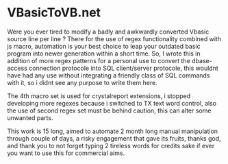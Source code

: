 # VBasicToVB.net
Were you ever tired to modify a badly and awkwardly converted Vbasic source line per line ? There for the use of regex functionality combined with js macro, automation is your best choice to leap your outdated basic program into newer generation within a short time.
So, I wrote this in addition of more regex patterns for a personal use to convert the dbase-access connection protocole into SQL client/server protocole, this wouldnt have had any use without integrating a friendly class of SQL commands with it, so i didnt see any purpose to write them here.

The 4th macro set is used for crystalreport extensions, i stopped developing more regexes because i switched to TX text word control, also the use of second regex set must be behind caution, this can alter some unwanted parts.

This work is 15 long, aimed to automate 2 month long manual manipulation through couple of days, a risky engagement that gave its fruits, thanks god, and thank you to not forget typing 2 tireless words for credits sake if ever you want to use this for commercial aims.
